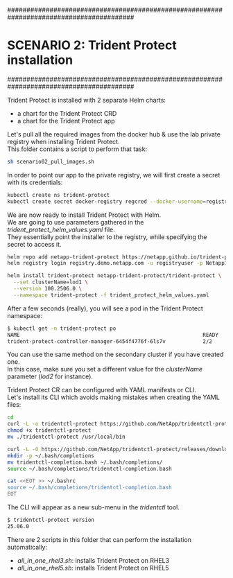 #########################################################################################
# SCENARIO 2: Trident Protect installation
#########################################################################################

Trident Protect is installed with 2 separate Helm charts:  
- a chart for the Trident Protect CRD  
- a chart for the Trident Protect app  

Let's pull all the required images from the docker hub & use the lab private registry when installing Trident Protect.  
This folder contains a script to perform that task:  
```bash
sh scenario02_pull_images.sh 
```

In order to point our app to the private registry, we will first create a secret with its credentials:  
```bash
kubectl create ns trident-protect
kubectl create secret docker-registry regcred --docker-username=registryuser --docker-password=Netapp1! -n trident-protect --docker-server=registry.demo.netapp.com
```
We are now ready to install Trident Protect with Helm.  
We are going to use parameters gathered in the *trident_protect_helm_values.yaml* file.  
They essentially point the installer to the registry, while specifying the secret to access it.  
```bash
helm repo add netapp-trident-protect https://netapp.github.io/trident-protect-helm-chart/
helm registry login registry.demo.netapp.com -u registryuser -p Netapp1!

helm install trident-protect netapp-trident-protect/trident-protect \
  --set clusterName=lod1 \
  --version 100.2506.0 \
  --namespace trident-protect -f trident_protect_helm_values.yaml
```
After a few seconds (really), you will see a pod in the Trident Protect namespace:  
```bash
$ kubectl get -n trident-protect po
NAME                                                           READY   STATUS    RESTARTS   AGE
trident-protect-controller-manager-6454f4776f-6ls7v            2/2     Running   0          1h
```
You can use the same method on the secondary cluster if you have created one.  
In this case, make sure you set a different value for the _clusterName_ parameter (_lod2_ for instance).  


Trident Protect CR can be configured with YAML manifests or CLI.  
Let's install its CLI which avoids making mistakes when creating the YAML files:  
```bash
cd
curl -L -o tridentctl-protect https://github.com/NetApp/tridentctl-protect/releases/download/25.06.0/tridentctl-protect-linux-amd64
chmod +x tridentctl-protect
mv ./tridentctl-protect /usr/local/bin

curl -L -O https://github.com/NetApp/tridentctl-protect/releases/download/25.02.0/tridentctl-completion.bash
mkdir -p ~/.bash/completions
mv tridentctl-completion.bash ~/.bash/completions/
source ~/.bash/completions/tridentctl-completion.bash

cat <<EOT >> ~/.bashrc
source ~/.bash/completions/tridentctl-completion.bash
EOT
```

The CLI will appear as a new sub-menu in the _tridentctl_ tool.  
```bash
$ tridentctl-protect version
25.06.0
```

There are 2 scripts in this folder that can perform the installation automatically:  
- _all_in_one_rhel3.sh_: installs Trident Protect on RHEL3  
- _all_in_one_rhel5.sh_: installs Trident Protect on RHEL5